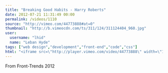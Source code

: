 ```yaml
---
title: "Breaking Good Habits - Harry Roberts"
date: 2012-07-21 11:31:49 00:00
permalink: /videos/1110
source: "http://vimeo.com/44773888#at=0"
thumbnail: "http://b.vimeocdn.com/ts/311/124/311124404_960.jpg"
user:
  username: "lhid"
  name: "Leban Hyde"
tags: ["web design","development","front-end","code","css"]
html: "<iframe src=\"http://player.vimeo.com/video/44773888\" width=\"1280\" height=\"720\" frameborder=\"0\" webkitAllowFullScreen mozallowfullscreen allowFullScreen></iframe>"
---
```


From Front-Trends 2012